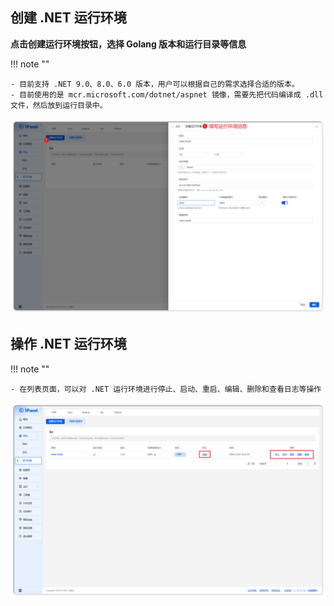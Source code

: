 ## 创建 .NET 运行环境

**点击创建运行环境按钮，选择 Golang 版本和运行目录等信息**

!!! note ""

    - 目前支持 .NET 9.0、8.0、6.0 版本，用户可以根据自己的需求选择合适的版本。
    - 目前使用的是 mcr.microsoft.com/dotnet/aspnet 镜像，需要先把代码编译成 .dll 文件，然后放到运行目录中。

![runtime_golang_create.png](../../img/websites/runtime_golang_create.png)

## 操作 .NET 运行环境

!!! note ""

    - 在列表页面，可以对 .NET 运行环境进行停止、启动、重启、编辑、删除和查看日志等操作

![runtime_golang_list.png](../../img/websites/runtime_golang_list.png)

